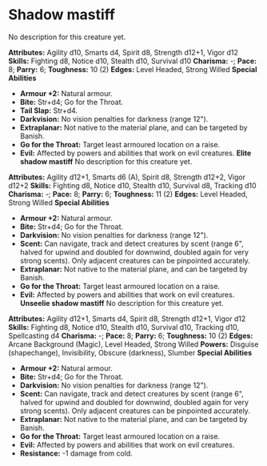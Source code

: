 # Shadow mastiff

No description for this creature yet.

**Attributes:** Agility d10, Smarts d4, Spirit d8, Strength d12+1, Vigor
d12
**Skills:** Fighting d8, Notice d10, Stealth d10, Survival d10
**Charisma:** -; **Pace:** 8; **Parry:** 6; **Toughness:** 10 (2)
**Edges:** Level Headed, Strong Willed
**Special Abilities**

- **Armour +2:** Natural armour.
- **Bite:** Str+d4; Go for the Throat.
- **Tail Slap:** Str+d4.
- **Darkvision:** No vision penalties for darkness (range 12").
- **Extraplanar:** Not native to the material plane, and can be targeted
by Banish.
- **Go for the Throat:** Target least armoured location on a raise.
- **Evil:** Affected by powers and abilities that work on evil
creatures.
**Elite shadow mastiff**
No description for this creature yet.

**Attributes:** Agility d12+1, Smarts d6 (A), Spirit d8, Strength d12+2,
Vigor d12+2
**Skills:** Fighting d8, Notice d10, Stealth d10, Survival d8, Tracking
d10
**Charisma:** -; **Pace:** 8; **Parry:** 6; **Toughness:** 11 (2)
**Edges:** Level Headed, Strong Willed
**Special Abilities**

- **Armour +2:** Natural armour.
- **Bite:** Str+d4; Go for the Throat.
- **Darkvision:** No vision penalties for darkness (range 12").
- **Scent:** Can navigate, track and detect creatures by scent (range
6", halved for upwind and doubled for downwind, doubled again for very
strong scents). Only adjacent creatures can be pinpointed accurately.
- **Extraplanar:** Not native to the material plane, and can be targeted
by Banish.
- **Go for the Throat:** Target least armoured location on a raise.
- **Evil:** Affected by powers and abilities that work on evil
creatures.
**Unseelie shadow mastiff**
No description for this creature yet.

**Attributes:** Agility d12+1, Smarts d4, Spirit d8, Strength d12+1,
Vigor d12
**Skills:** Fighting d8, Notice d10, Stealth d10, Survival d10, Tracking
d10, Spellcasting d4
**Charisma:** -; **Pace:** 8; **Parry:** 6; **Toughness:** 10 (2)
**Edges:** Arcane Background (Magic), Level Headed, Strong Willed
**Powers:** Disguise (shapechange), Invisibility, Obscure (darkness),
Slumber
**Special Abilities**

- **Armour +2:** Natural armour.
- **Bite:** Str+d4; Go for the Throat.
- **Darkvision:** No vision penalties for darkness (range 12").
- **Scent:** Can navigate, track and detect creatures by scent (range
6", halved for upwind and doubled for downwind, doubled again for very
strong scents). Only adjacent creatures can be pinpointed accurately.
- **Extraplanar:** Not native to the material plane, and can be targeted
by Banish.
- **Go for the Throat:** Target least armoured location on a raise.
- **Evil:** Affected by powers and abilities that work on evil
creatures.
- **Resistance:** -1 damage from cold.
